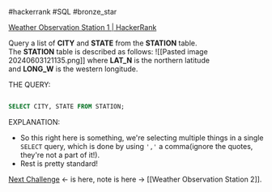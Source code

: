#hackerrank #SQL #bronze_star 

[Weather Observation Station 1 | HackerRank](https://www.hackerrank.com/challenges/weather-observation-station-1/problem?isFullScreen=true)

Query a list of **CITY** and **STATE** from the **STATION** table.  
The **STATION** table is described as follows:
![[Pasted image 20240603121135.png]]
where **LAT_N** is the northern latitude and **LONG_W** is the western longitude.

THE QUERY:
```SQL

SELECT CITY, STATE FROM STATION;
```
EXPLANATION:
- So this right here is something, we're selecting multiple things in a single `SELECT` query, which is done by using `','` a comma(ignore the quotes, they're not a part of it!).
- Rest is pretty standard!

[Next Challenge](https://www.hackerrank.com/challenges/weather-observation-station-2?isFullScreen=true) <- is here, note is here -> [[Weather Observation Station 2]].